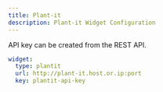 ```yaml
---
title: Plant-it
description: Plant-it Widget Configuration
---
```


API key can be created from the REST API.

```yaml
widget:
  type: plantit
  url: http://plant-it.host.or.ip:port
  key: plantit-api-key
```
